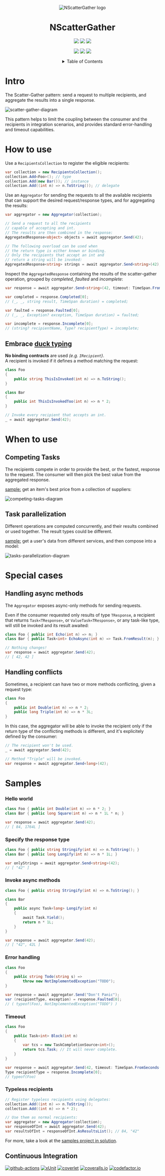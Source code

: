 <p align="center">
  <image src="assets/logo/nscattergather-logo-128.png" alt="NScatterGather logo" />
</p>

<h1 align="center">
  NScatterGather
</h1>

<p align="center">
  <a href="https://www.nuget.org/packages/NScatterGather" alt="nuget">
    <img src="https://img.shields.io/nuget/v/NScatterGather" /></a>
  <a href="https://docs.microsoft.com/en-us/dotnet/standard/net-standard#net-implementation-support" alt="netstandard">
    <img src="https://img.shields.io/badge/netstandard-2.0-blue" /></a>
  <a href="LICENSE" alt="license">
    <img src="https://img.shields.io/badge/license-MIT-green" /></a>
</p>

<p align="center">
  <a href="https://github.com/tommasobertoni/NScatterGather/actions?query=workflow%3ACI+branch%3Amain" alt="ci">
    <img src="https://img.shields.io/github/workflow/status/tommasobertoni/NScatterGather/CI/main" /></a>
  <a href="https://coveralls.io/github/tommasobertoni/NScatterGather?branch=main" alt="coverage">
    <img src="https://img.shields.io/coveralls/github/tommasobertoni/NScatterGather/main" /></a>
  <a href="https://www.codefactor.io/repository/github/tommasobertoni/nscattergather/overview/main" alt="code-quality">
    <img src="https://img.shields.io/codefactor/grade/github/tommasobertoni/NScatterGather/main" /></a>
</p>

<details align="center">
  <summary>Table of Contents</summary>

  [Intro](#Intro)<br/>
  [How to use](#How-to-use)<br/>
  [When to use](#When-to-use)<br/>
  [Special cases](#Special-cases)<br/>
  [Samples](#Samples)<br/>
</details>

# Intro

The Scatter-Gather pattern: send a request to multiple recipients, and aggregate the results into a single response.

![scatter-gather-diagram](assets/images/scatter-gather-diagram.png)

This pattern helps to limit the coupling between the consumer and the recipients in integration scenarios, and provides standard error-handling and timeout capabilities.

# How to use
Use a `RecipientsCollection` to register the eligible recipients:
```csharp
var collection = new RecipientsCollection();
collection.Add<Foo>(); // type
collection.Add(new Bar()); // instance
collection.Add((int n) => n.ToString()); // delegate
```

Use an `Aggregator` for sending the requests to all the available recipients that can support the desired request/response types, and for aggregating the results:
```csharp
var aggregator = new Aggregator(collection);

// Send a request to all the recipients
// capable of accepting and int.
// The results are then combined in the response:
AggregatedResponse<object> objects = await aggregator.Send(42);

// The following overload can be used when
// the return type is either known or binding.
// Only the recipients that accept an int and
// return a string will be invoked:
AggregatedResponse<string> strings = await aggregator.Send<string>(42);
```

Inspect the `AggregatedResponse` containing the results of the scatter-gather operation, grouped by _completed_, _faulted_ and _incomplete_:
```csharp
var response = await aggregator.Send<string>(42, timeout: TimeSpan.FromSeconds(5));

var completed = response.Completed[0];
// (_, _, string result, TimeSpan duration) = completed;

var faulted = response.Faulted[0];
// (_, _, Exception? exception, TimeSpan duration) = faulted;

var incomplete = response.Incomplete[0];
// (string? recipientName, Type? recipientType) = incomplete;
```

## Embrace [duck typing](https://stackoverflow.com/a/4205163/3743963)

**No binding contracts** are used _(e.g. `IRecipient`)_.<br/>
A recipient is invoked if it defines a method matching the request:
```csharp
class Foo
{
    public string ThisIsInvoked(int n) => n.ToString();
}

class Bar
{
    public int ThisIsInvokedToo(int n) => n * 2;
}

// Invoke every recipient that accepts an int.
_ = await aggregator.Send(42);
```

# When to use

## Competing Tasks

The recipients compete in order to provide the best, or the fastest, response to the request. The consumer will then pick the best value from the aggregated response.

[sample:](samples/NScatterGather.Samples.CompetingTasks/) get an item's best price from a collection of suppliers:

![competing-tasks-diagram](assets/images/competing-tasks-diagram.png)

## Task parallelization

Different operations are computed concurrently, and their results combined or used together. The result types could be different.

[sample:](samples/NScatterGather.Samples.TaskParallelization/) get a user's data from different services, and then compose into a model:

![tasks-parallelization-diagram](assets/images/task-parallelization-diagram.png)

# Special cases

## Handling async methods

The `Aggregator` exposes async-only methods for sending requests.

Even if the consumer requested only results of type `TResponse`, a recipient that returns `Task<TResponse>`, or `ValueTask<TResponse>`, or any task-like type, will still be invoked and its result awaited:

```csharp
class Foo { public int Echo(int n) => n; }
class Bar { public Task<int> EchoAsync(int n) => Task.FromResult(n); }

// Nothing changes!
var response = await aggregator.Send(42);
// [ 42, 42 ]
```

## Handling conflicts

Sometimes, a recipient can have two or more methods conflicting, given a request type:
```csharp
class Foo
{
    public int Double(int n) => n * 2;
    public long Triple(int n) => n * 3L;
}
```

In this case, the aggregator will be able to invoke the recipient only if the return type of the conflicting methods is different, and it's explicitely defined by the consumer:
```csharp
// The recipient won't be used.
_ = await aggregator.Send(42);

// Method "Triple" will be invoked.
var response = await aggregator.Send<long>(42);
```

# Samples

### Hello world
```csharp
class Foo { public int Double(int n) => n * 2; }
class Bar { public long Square(int n) => n * 1L * n; }

var response = await aggregator.Send(42);
// [ 84, 1764L ]
```

### Specify the response type
```csharp
class Foo { public string Stringify(int n) => n.ToString(); }
class Bar { public long Longify(int n) => n * 1L; }

var onlyStrings = await aggregator.Send<string>(42);
// [ "42" ]
```

### Invoke async methods
```csharp
class Foo { public string Stringify(int n) => n.ToString(); }

class Bar
{
    public async Task<long> Longify(int n)
    {
        await Task.Yield();
        return n * 1L;
    }
}

var response = await aggregator.Send(42);
// [ "42", 42L ]
```

### Error handling
```csharp
class Foo
{
    public string Todo(string s) =>
        throw new NotImplementedException("TODO");
}

var response = await aggregator.Send("Don't Panic");
var (recipientType, exception) = response.Faulted[0];
// ( typeof(Foo), NotImplementedException("TODO") )
```

### Timeout
```csharp
class Foo
{
    public Task<int> Block(int n)
    {
        var tcs = new TaskCompletionSource<int>();
        return tcs.Task; // It will never complete.
    }
}

var response = await aggregator.Send(42, timeout: TimeSpan.FromSeconds(5));
Type recipientType = response.Incomplete[0];
// typeof(Foo)
```

### Typeless recipients
```csharp
// Register typeless recipients using delegates:
collection.Add((int n) => n.ToString());
collection.Add((int n) => n * 2);

// Use them as normal recipients:
var aggregator = new Aggregator(collection);
var responseOfInt = await aggregator.Send(42);
var resultsOfInt = responseOfInt.AsResultsList(); // 84, "42"
```

For more, take a look at the [samples project in solution](samples/NScatterGather.Samples).

## Continuous Integration

[![github-actions](https://img.shields.io/badge/using-GitHub%20Actions-2088FF)](https://github.com/features/actions)
[![xUnit](https://img.shields.io/badge/using-xUnit-512bd4)](https://xunit.net/)
[![coverlet](https://img.shields.io/badge/using-coverlet-512bd4)](https://github.com/coverlet-coverage/coverlet)
[![coveralls.io](https://img.shields.io/badge/using-coveralls.io-c05547)](https://coveralls.io/)
[![codefactor.io](https://img.shields.io/badge/using-codefactor.io-35bd97)](https://www.codefactor.io/)
